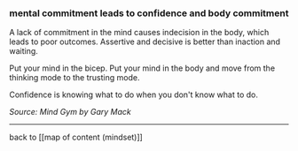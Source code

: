 ### mental commitment leads to confidence and body commitment

A lack of commitment in the mind causes indecision in the body, which leads to poor outcomes. Assertive and decisive is better than inaction and waiting. 

Put your mind in the bicep. Put your mind in the body and move from the thinking mode to the trusting mode.

Confidence is knowing what to do when you don't know what to do.

*Source: Mind Gym by Gary Mack*

---

back to [[map of content (mindset)]]